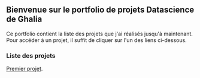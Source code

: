 ## Bienvenue sur le portfolio de projets Datascience de Ghalia

Ce portfolio contient la liste des projets que j'ai réalisés jusqu'à maintenant. Pour accéder à un projet, il suffit de cliquer sur l'un des liens ci-dessous.

### Liste des projets


[Premier projet](https://github.com/Ghalia671/premier_projet.github.io/Defi_1_3_Ghalia.ipynb).
